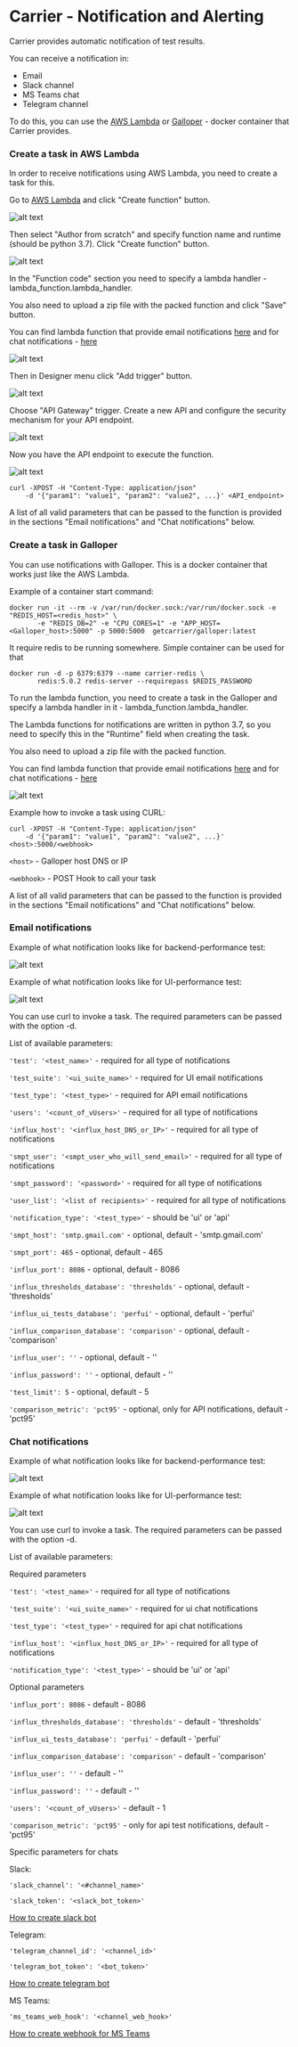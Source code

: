 # Carrier - Notification and Alerting

Carrier provides automatic notification of test results.

You can receive a notification in:

* Email
* Slack channel
* MS Teams chat
* Telegram channel

To do this, you can use the [AWS Lambda](https://docs.aws.amazon.com/lambda/latest/dg/welcome.html) or [Galloper](https://github.com/carrier-io/galloper) - docker container that Carrier provides.

### Create a task in AWS Lambda

In order to receive notifications using AWS Lambda, you need to create a task for this.

Go to [AWS Lambda](https://console.aws.amazon.com/lambda) and click "Create function" button.

![alt text](https://raw.githubusercontent.com/hunkom/tests/master/images/AWS_Create_function_1.png)

Then select "Author from scratch" and specify function name and runtime (should be python 3.7). Click "Create function" button.

![alt text](https://raw.githubusercontent.com/hunkom/tests/master/images/AWS_Create_function_2.png)

In the "Function code" section you need to specify a lambda handler - lambda_function.lambda_handler.

You also need to upload a zip file with the packed function and click "Save" button.

You can find lambda function that provide email notifications [here](https://github.com/carrier-io/galloper/tree/master/lambdas/email_notifications/package) 
and for chat notifications - [here](https://github.com/carrier-io/galloper/tree/master/lambdas/chat_notifications/package)


![alt text](https://raw.githubusercontent.com/hunkom/tests/master/images/AWS_Create_function_3.png)

Then in Designer menu click "Add trigger" button.

![alt text](https://raw.githubusercontent.com/hunkom/tests/master/images/AWS_Create_function_4.png)

Choose "API Gateway" trigger. Create a new API and configure the security mechanism for your API endpoint.

![alt text](https://raw.githubusercontent.com/hunkom/tests/master/images/AWS_Create_function_5.png)

Now you have the API endpoint to execute the function.

![alt text](https://raw.githubusercontent.com/hunkom/tests/master/images/AWS_Create_function_6.png)

```
curl -XPOST -H "Content-Type: application/json"
    -d '{"param1": "value1", "param2": "value2", ...}' <API_endpoint>
```

A list of all valid parameters that can be passed to the function is provided in the sections "Email notifications" and "Chat notifications" below.


### Create a task in Galloper

You can use notifications with Galloper. This is a docker container that works just like the AWS Lambda.

Example of a container start command:

```
docker run -it --rm -v /var/run/docker.sock:/var/run/docker.sock -e "REDIS_HOST=<redis_host>" \ 
       -e "REDIS_DB=2" -e "CPU_CORES=1" -e "APP_HOST=<Galloper_host>:5000" -p 5000:5000  getcarrier/galloper:latest
```

It require redis to be running somewhere. Simple container can be used for that

```
docker run -d -p 6379:6379 --name carrier-redis \
	   redis:5.0.2 redis-server --requirepass $REDIS_PASSWORD
```

To run the lambda function, you need to create a task in the Galloper and specify a lambda handler in it - lambda_function.lambda_handler.

The Lambda functions for notifications are written in python 3.7, so you need to specify this in the "Runtime" field when creating the task.

You also need to upload a zip file with the packed function.

You can find lambda function that provide email notifications [here](https://github.com/carrier-io/galloper/tree/master/lambdas/email_notifications/package) 
and for chat notifications - [here](https://github.com/carrier-io/galloper/tree/master/lambdas/chat_notifications/package)

![alt text](https://raw.githubusercontent.com/hunkom/tests/master/images/Galloper_task_creation.png)

Example how to invoke a task using CURL:

```
curl -XPOST -H "Content-Type: application/json"
    -d '{"param1": "value1", "param2": "value2", ...}' <host>:5000/<webhook>
```

`<host>` - Galloper host DNS or IP

`<webhook>` - POST Hook to call your task

A list of all valid parameters that can be passed to the function is provided in the sections "Email notifications" and "Chat notifications" below.

### Email notifications

Example of what notification looks like for backend-performance test:

![alt text](https://raw.githubusercontent.com/hunkom/tests/master/images/API_email.png)

Example of what notification looks like for UI-performance test:

![alt text](https://raw.githubusercontent.com/hunkom/tests/master/images/UI_email.png)

You can use curl to invoke a task. The required parameters can be passed with the option -d.

List of available parameters:

`'test': '<test_name>'` - required for all type of notifications

`'test_suite': '<ui_suite_name>'` - required for UI email notifications

`'test_type': '<test_type>'` - required for API email notifications

`'users': '<count_of_vUsers>'` - required for all type of notifications

`'influx_host': '<influx_host_DNS_or_IP>'` - required for all type of notifications

`'smpt_user': '<smpt_user_who_will_send_email>'` - required for all type of notifications

`'smpt_password': '<password>'` - required for all type of notifications

`'user_list': '<list of recipients>'` - required for all type of notifications

`'notification_type': '<test_type>'` - should be 'ui' or 'api'


`'smpt_host': 'smtp.gmail.com'` - optional, default - 'smtp.gmail.com'
 
`'smpt_port': 465` - optional, default - 465
 
`'influx_port': 8086` - optional, default - 8086

`'influx_thresholds_database': 'thresholds'` - optional, default - 'thresholds'

`'influx_ui_tests_database': 'perfui'` - optional, default - 'perfui'

`'influx_comparison_database': 'comparison'` - optional, default - 'comparison'

`'influx_user': ''` - optional, default - ''

`'influx_password': ''` - optional, default - ''

`'test_limit': 5` - optional, default - 5

`'comparison_metric': 'pct95'` - optional, only for API notifications, default - 'pct95'


### Chat notifications

Example of what notification looks like for backend-performance test:

![alt text](https://raw.githubusercontent.com/hunkom/tests/master/images/api_chat.png)

Example of what notification looks like for UI-performance test:

![alt text](https://raw.githubusercontent.com/hunkom/tests/master/images/ui_chat.png)

You can use curl to invoke a task. The required parameters can be passed with the option -d.

List of available parameters:

Required parameters

`'test': '<test_name>'` - required for all type of notifications

`'test_suite': '<ui_suite_name>'` - required for ui chat notifications

`'test_type': '<test_type>'` - required for api chat notifications

`'influx_host': '<influx_host_DNS_or_IP>'` - required for all type of notifications

`'notification_type': '<test_type>'` - should be 'ui' or 'api'


Optional parameters

`'influx_port': 8086` - default - 8086

`'influx_thresholds_database': 'thresholds'` - default - 'thresholds'

`'influx_ui_tests_database': 'perfui'` - default - 'perfui'

`'influx_comparison_database': 'comparison'` - default - 'comparison'

`'influx_user': ''` - default - ''

`'influx_password': ''` - default - ''

`'users': '<count_of_vUsers>'` - default - 1

`'comparison_metric': 'pct95'` - only for api test notifications, default - 'pct95'

 
 Specific parameters for chats
 
 Slack:
 
 `'slack_channel': '<#channel_name>'`
 
 `'slack_token': '<slack_bot_token>'`
 
 [How to create slack bot](https://get.slack.help/hc/en-us/articles/115005265703-Create-a-bot-for-your-workspace)
 
 Telegram:
 
 `'telegram_channel_id': '<channel_id>'`
 
 `'telegram_bot_token': '<bot_token>'`
 
 [How to create telegram bot](https://core.telegram.org/bots)
 
 MS Teams:
 
 `'ms_teams_web_hook': '<channel_web_hook>'`
 
 [How to create webhook for MS Teams](https://docs.microsoft.com/en-us/microsoftteams/platform/concepts/connectors/connectors-using)
